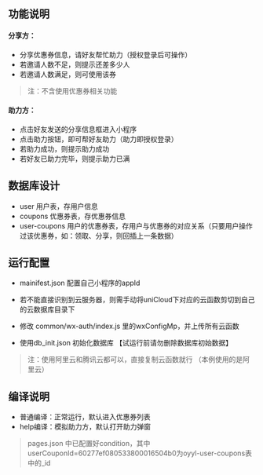 ## 功能说明

#### 分享方：
+ 分享优惠券信息，请好友帮忙助力（授权登录后可操作）
+ 若邀请人数不足，则提示还差多少人
+ 若邀请人数满足，则可使用该券

> 注：不含使用优惠券相关功能

#### 助力方：
+ 点击好友发送的分享信息框进入小程序
+ 点击助力按钮，即可帮好友助力（助力即授权登录）
+ 若助力成功，则提示助力成功
+ 若好友已助力完毕，则提示助力已满

## 数据库设计
+ user 用户表，存用户信息
+ coupons 优惠券表，存优惠券信息
+ user-coupons 用户的优惠券表，存用户与优惠券的对应关系（只要用户操作过该优惠券，如：领取、分享，则回插上一条数据）

## 运行配置

+ mainifest.json 配置自己小程序的appId

+ 若不能直接识别到云服务器，则需手动将uniCloud下对应的云函数剪切到自己的云数据库目录下

+ 修改 common/wx-auth/index.js 里的wxConfigMp，并上传所有云函数 

+ 使用db_init.json 初始化数据库 【试运行前请勿删除数据库初始数据】

> 注：使用阿里云和腾讯云都可以，直接复制云函数就行 （本例使用的是阿里云）


## 编译说明

+ 普通编译：正常运行，默认进入优惠券列表
+ help编译：模拟助力方，默认打开助力弹窗

> pages.json 中已配置好condition，其中userCouponId=60277ef080533800016504b0为oyyl-user-coupons表中的_id

